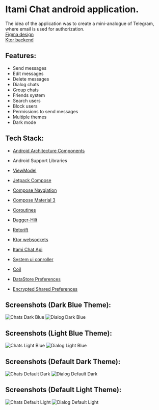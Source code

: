 # Itami Chat android application.

The idea of the application was to create a mini-analogue of Telegram, 
where email is used for authorization.\
[Figma design](https://www.figma.com/file/Ls3lAJun9m7hCLMaPLQWrF/Itami-Chat?type=design&node-id=0%3A1&mode=design&t=vrFCl8PtCovoI9ZP-1)\
[Ktor backend](https://github.com/ItamiOWM/ktor-itami-chat)

## Features:
 - Send messages
 - Edit messages
 - Delete messages
 - Dialog chats
 - Group chats
 - Friends system
 - Search users
 - Block users
 - Permissions to send messages
 - Multiple themes
 - Dark mode

## Tech Stack:

 - [Android Architecture Components](https://developer.android.com/topic/architecture)
 
 - Android Support Libraries
 
 - [ViewModel](https://developer.android.com/topic/libraries/architecture/viewmodel)

 - [Jetpack Compose](https://developer.android.com/jetpack/compose/documentation)

 - [Compose Navgiation](https://developer.android.com/jetpack/compose/navigation)

 - [Compose Material 3](https://developer.android.com/jetpack/androidx/releases/compose-material3)
 
 - [Coroutines](https://developer.android.com/kotlin/coroutines)

 - [Dagger-Hilt](https://developer.android.com/training/dependency-injection/hilt-android)
 
 - [Retorift](https://square.github.io/retrofit/)
  
 - [Ktor websockets](https://ktor.io/docs/websocket-client.html)

 - [Itami Chat Api](https://github.com/ItamiOWM/ktor-itami-chat)
 
 - [System ui conroller](https://google.github.io/accompanist/systemuicontroller/)

 - [Coil](https://coil-kt.github.io/coil/compose/)
 
 - [DataStore Preferences](https://developer.android.com/topic/libraries/architecture/datastore)

 - [Encrypted Shared Preferences](https://developer.android.com/reference/androidx/security/crypto/EncryptedSharedPreferences)


## Screenshots (Dark Blue Theme):
  ![Chats Dark Blue](https://github.com/ItamiOWM/android-itami-chat/blob/master/art/dark_blue/chats_dark_blue.jpg)
  ![Dialog Dark Blue](https://github.com/ItamiOWM/android-itami-chat/blob/master/art/dark_blue/dialog_dark_blue.jpg)

## Screenshots (Light Blue Theme):
  ![Chats Light Blue](https://github.com/ItamiOWM/android-itami-chat/blob/master/art/light_blue/chats_light_blue.jpg)
  ![Dialog Light Blue](https://github.com/ItamiOWM/android-itami-chat/blob/master/art/light_blue/dialog_light_blue.jpg)

## Screenshots (Default Dark Theme):
  ![Chats Default Dark](https://github.com/ItamiOWM/android-itami-chat/blob/master/art/default_dark/chats_default_dark.jpg)
  ![Dialog Default Dark](https://github.com/ItamiOWM/android-itami-chat/blob/master/art/default_dark/dilaog_default_dark.jpg)

## Screenshots (Default Light Theme):
  ![Chats Default Light](https://github.com/ItamiOWM/android-itami-chat/blob/master/art/default_light/chats_default_light.jpg)
  ![Dialog Default Light](https://github.com/ItamiOWM/android-itami-chat/blob/master/art/default_light/dialog_default_light.jpg)
